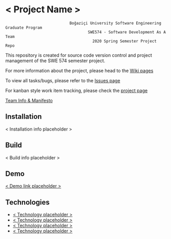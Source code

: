 # < Project Name >
```
                            Boğaziçi University Software Engineering Graduate Program
                                    SWE574 - Software Development As A Team
                                      2020 Spring Semester Project Repo
```
This repository is created for source code version control and project management of the SWE 574 semester project.

For more information about the project, please head to the [Wiki pages](https://github.com/sinag/SWE574/wiki)

To view all tasks/bugs, please refer to the [Issues page](https://github.com/sinag/SWE574/issues)

For kanban style work item tracking, please check the [project page](https://github.com/sinag/SWE574/projects/2)

[Team Info & Manifesto](https://github.com/sinag/SWE574/wiki/Team-&-Manifesto)

## Installation

< Installation info placeholder >

## Build

< Build info placeholder >

## Demo

[< Demo link placeholder >](https://github.com/sinag/SWE574)

## Technologies
* [< Technology placeholder >](https://github.com/sinag/SWE574)
* [< Technology placeholder >](https://github.com/sinag/SWE574)
* [< Technology placeholder >](https://github.com/sinag/SWE574)
* [< Technology placeholder >](https://github.com/sinag/SWE574)
